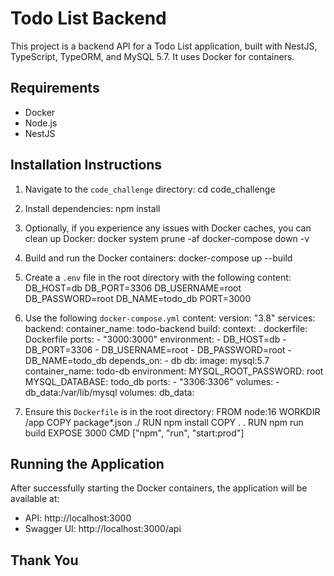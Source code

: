 # Todo List Backend

This project is a backend API for a Todo List application, built with NestJS, TypeScript, TypeORM, and MySQL 5.7. It uses Docker for containers.

## Requirements
- Docker
- Node.js
- NestJS

## Installation Instructions
1. Navigate to the `code_challenge` directory:
   cd code_challenge

2. Install dependencies:
   npm install

3. Optionally, if you experience any issues with Docker caches, you can clean up Docker:
   docker system prune -af
   docker-compose down -v

4. Build and run the Docker containers:
   docker-compose up --build

5. Create a `.env` file in the root directory with the following content:
   DB_HOST=db
   DB_PORT=3306
   DB_USERNAME=root
   DB_PASSWORD=root
   DB_NAME=todo_db
   PORT=3000

6. Use the following `docker-compose.yml` content:
   version: "3.8"
   services:
     backend:
       container_name: todo-backend
       build:
         context: .
         dockerfile: Dockerfile
       ports:
         - "3000:3000"
       environment:
         - DB_HOST=db
         - DB_PORT=3306
         - DB_USERNAME=root
         - DB_PASSWORD=root
         - DB_NAME=todo_db
       depends_on:
         - db
     db:
       image: mysql:5.7
       container_name: todo-db
       environment:
         MYSQL_ROOT_PASSWORD: root
         MYSQL_DATABASE: todo_db
       ports:
         - "3306:3306"
       volumes:
         - db_data:/var/lib/mysql
   volumes:
     db_data:

7. Ensure this `Dockerfile` is in the root directory:
   FROM node:16
   WORKDIR /app
   COPY package*.json ./
   RUN npm install
   COPY . .
   RUN npm run build
   EXPOSE 3000
   CMD ["npm", "run", "start:prod"]

## Running the Application
After successfully starting the Docker containers, the application will be available at:
- API: http://localhost:3000
- Swagger UI: http://localhost:3000/api

## Thank You
